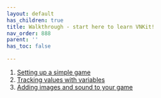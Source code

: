 ```yaml
---
layout: default
has_children: true
title: Walkthrough - start here to learn VNKit!
nav_order: 888
parent: ''
has_toc: false

---
```

1. [Setting up a simple game](/docs/a-walkthrough-setting-up-a-simple-game/)
2. [Tracking values with variables](/docs/walkthrough-tracking-values-with-variables/)
3. [Adding images and sound to your game](/docs/walkthrough-adding-images-and-sound-to-your-game/)